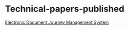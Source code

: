 # Technical-papers-published


<a href="http://ijiset.com/vol2/v2s3/IJISET_V2_I3_121.pdf">Electronic Document Journey Management System</a>

